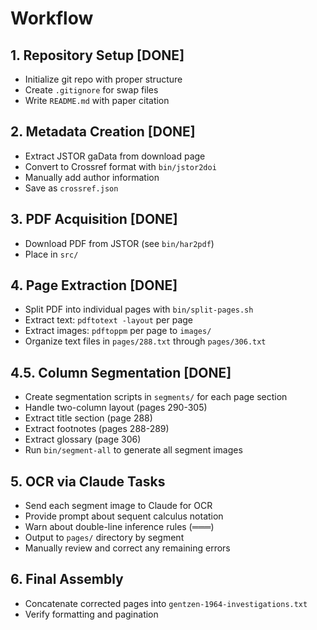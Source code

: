 # Workflow

## 1. Repository Setup [DONE]
- Initialize git repo with proper structure
- Create `.gitignore` for swap files
- Write `README.md` with paper citation

## 2. Metadata Creation [DONE]
- Extract JSTOR gaData from download page
- Convert to Crossref format with `bin/jstor2doi`
- Manually add author information
- Save as `crossref.json`

## 3. PDF Acquisition [DONE]
- Download PDF from JSTOR (see `bin/har2pdf`)
- Place in `src/`

## 4. Page Extraction [DONE]
- Split PDF into individual pages with `bin/split-pages.sh`
- Extract text: `pdftotext -layout` per page
- Extract images: `pdftoppm` per page to `images/`
- Organize text files in `pages/288.txt` through `pages/306.txt`

## 4.5. Column Segmentation [DONE]
- Create segmentation scripts in `segments/` for each page section
- Handle two-column layout (pages 290-305)
- Extract title section (page 288)
- Extract footnotes (pages 288-289)
- Extract glossary (page 306)
- Run `bin/segment-all` to generate all segment images

## 5. OCR via Claude Tasks
- Send each segment image to Claude for OCR
- Provide prompt about sequent calculus notation
- Warn about double-line inference rules (═══)
- Output to `pages/` directory by segment
- Manually review and correct any remaining errors

## 6. Final Assembly
- Concatenate corrected pages into `gentzen-1964-investigations.txt`
- Verify formatting and pagination
